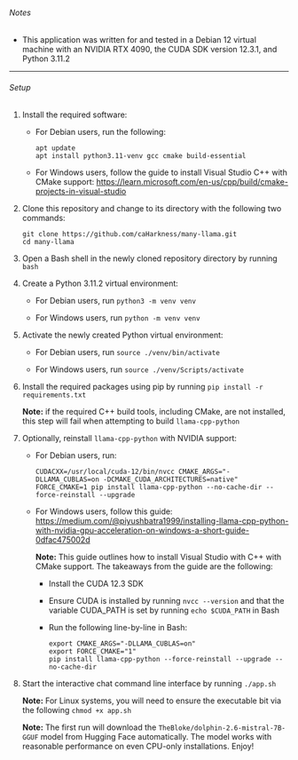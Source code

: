 ###### Notes

* This application was written for and tested in a Debian 12 virtual machine with an NVIDIA RTX 4090, the CUDA SDK version 12.3.1, and Python 3.11.2

---

###### Setup

1. Install the required software:

    * For Debian users, run the following:

        ```
        apt update
        apt install python3.11-venv gcc cmake build-essential
        ```

    * For Windows users, follow the guide to install Visual Studio C++ with CMake support: <https://learn.microsoft.com/en-us/cpp/build/cmake-projects-in-visual-studio>

2. Clone this repository and change to its directory with the following two commands:

    ```
    git clone https://github.com/caHarkness/many-llama.git
    cd many-llama
    ```

3. Open a Bash shell in the newly cloned repository directory by running `bash`

4. Create a Python 3.11.2 virtual environment:

    * For Debian users, run `python3 -m venv venv`

    * For Windows users, run `python -m venv venv`

5. Activate the newly created Python virtual environment:

    * For Debian users, run `source ./venv/bin/activate`
    
    * For Windows users, run `source ./venv/Scripts/activate`

6. Install the required packages using pip by running `pip install -r requirements.txt`

    **Note:** if the required C++ build tools, including CMake, are not installed, this step will fail when attempting to build `llama-cpp-python`

7. Optionally, reinstall `llama-cpp-python` with NVIDIA support:

    * For Debian users, run:

        ```
        CUDACXX=/usr/local/cuda-12/bin/nvcc CMAKE_ARGS="-DLLAMA_CUBLAS=on -DCMAKE_CUDA_ARCHITECTURES=native" FORCE_CMAKE=1 pip install llama-cpp-python --no-cache-dir --force-reinstall --upgrade
        ```

    * For Windows users, follow this guide: https://medium.com/@piyushbatra1999/installing-llama-cpp-python-with-nvidia-gpu-acceleration-on-windows-a-short-guide-0dfac475002d

        **Note:** This guide outlines how to install Visual Studio with C++ with CMake support. The takeaways from the guide are the following:

        * Install the CUDA 12.3 SDK

        * Ensure CUDA is installed by running `nvcc --version` and that the variable CUDA_PATH is set by running `echo $CUDA_PATH` in Bash

        * Run the following line-by-line in Bash:

            ```
            export CMAKE_ARGS="-DLLAMA_CUBLAS=on"
            export FORCE_CMAKE="1"
            pip install llama-cpp-python --force-reinstall --upgrade --no-cache-dir
            ```

8. Start the interactive chat command line interface by running `./app.sh`

    **Note:** For Linux systems, you will need to ensure the executable bit via the following `chmod +x app.sh`

    **Note:** The first run will download the `TheBloke/dolphin-2.6-mistral-7B-GGUF` model from Hugging Face automatically. The model works with reasonable performance on even CPU-only installations. Enjoy!
